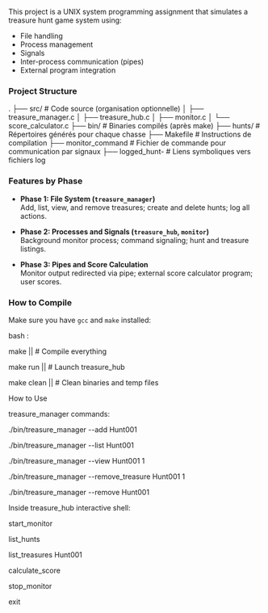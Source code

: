 This project is a UNIX system programming assignment that simulates a treasure hunt game system using:

- File handling
- Process management
- Signals
- Inter-process communication (pipes)
- External program integration

### Project Structure

.
├── src/                    # Code source (organisation optionnelle)
│   ├── treasure_manager.c
│   ├── treasure_hub.c
│   ├── monitor.c
│   └── score_calculator.c
├── bin/                    # Binaries compilés (après make)
├── hunts/                  # Répertoires générés pour chaque chasse
├── Makefile                # Instructions de compilation
├── monitor_command         # Fichier de commande pour communication par signaux
├── logged_hunt-<ID>        # Liens symboliques vers fichiers log



### Features by Phase

- **Phase 1: File System (`treasure_manager`)**  
  Add, list, view, and remove treasures; create and delete hunts; log all actions.

- **Phase 2: Processes and Signals (`treasure_hub`, `monitor`)**  
  Background monitor process; command signaling; hunt and treasure listings.

- **Phase 3: Pipes and Score Calculation**  
  Monitor output redirected via pipe; external score calculator program; user scores.

### How to Compile

Make sure you have `gcc` and `make` installed:

bash :

make        ||  # Compile everything

make run    ||  # Launch treasure_hub

make clean  ||  # Clean binaries and temp files


How to Use

treasure_manager commands:

./bin/treasure_manager --add Hunt001

./bin/treasure_manager --list Hunt001

./bin/treasure_manager --view Hunt001 1

./bin/treasure_manager --remove_treasure Hunt001 1

./bin/treasure_manager --remove Hunt001


Inside treasure_hub interactive shell:

start_monitor

list_hunts

list_treasures Hunt001

calculate_score

stop_monitor

exit




